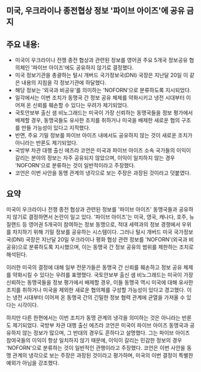 ## 미국, 우크라이나 종전협상 정보 '파이브 아이즈'에 공유 금지

## 주요 내용:
*   미국이 우크라이나 전쟁 종전 협상과 관련된 정보를 영어권 주요 5개국 정보공유 협의체인 '파이브 아이즈'에도 공유하지 않기로 결정했다.
*   미국 정보기관을 총괄하는 털시 개버드 국가정보국(DNI) 국장은 지난달 20일 이 같은 내용의 지침을 각 정보기관에 하달했다.
*   해당 정보는 '외국과 비공유'를 의미하는 'NOFORN'으로 분류하도록 지시되었다.
*   일각에서는 이번 조치가 동맹국 간 정보 공유 체제를 약화시키고 냉전 시대부터 이어져 온 신뢰를 훼손할 수 있다는 우려가 제기되었다.
*   국토안보부 출신 샘 비노그래드는 미국이 가장 신뢰하는 동맹국들을 정보 평가에서 배제할 경우, 동맹국들도 유사한 조치를 취하거나 미국을 배제한 새로운 협의 구조를 만들 가능성이 있다고 지적했다.
*   반면, 주요 기밀 정보를 파이브 아이즈 내에서도 공유하지 않는 것이 새로운 조치가 아니라는 반론도 제기되었다.
*   국방부 차관 대행 출신 에즈라 코언은 미국과 파이브 아이즈 소속 국가들의 이익이 갈리는 분야의 정보는 자주 공유되지 않았으며, 이익이 일치하지 않는 경우 'NOFORN'으로 분류하는 것이 일반적이라고 주장했다.
*   코언은 이번 사안을 동맹 관계의 냉각으로 보는 주장은 과장된 것이라고 덧붙였다.

## 요약
미국이 우크라이나 전쟁 종전 협상과 관련된 정보를 '파이브 아이즈' 동맹국들과 공유하지 않기로 결정하면서 논란이 일고 있다. '파이브 아이즈'는 미국, 영국, 캐나다, 호주, 뉴질랜드 등 영어권 5개국이 참여하는 정보 동맹으로, 적대 세력과의 정보 경쟁에서 우위를 차지하기 위해 기밀 정보를 공유하는 시스템이다. 그러나 털시 개버드 미국 국가정보국(DNI) 국장은 지난달 20일 우크라이나 평화 협상 관련 정보를 'NOFORN'(외국과 비공유)으로 분류하도록 지시했으며, 이는 동맹국 간 정보 공유의 범위를 제한하는 조치로 해석된다.

이러한 미국의 결정에 대해 일부 전문가들은 동맹국 간 신뢰를 훼손하고 정보 공유 체제를 약화시킬 수 있다는 우려를 표명했다. 국토안보부 출신 샘 비노그래드는 미국이 가장 신뢰하는 동맹국들을 정보 평가에서 배제할 경우, 이들 동맹국 역시 미국에 대해 유사한 조치를 취하거나 미국을 제외한 새로운 협의체를 구성할 가능성이 있다고 경고했다. 이는 냉전 시대부터 이어져 온 동맹국 간의 긴밀한 정보 협력 관계에 균열을 가져올 수 있다는 시각이다.

하지만 다른 한편에서는 이번 조치가 동맹 관계의 냉각을 의미하는 것은 아니라는 반론도 제기되었다. 국방부 차관 대행 출신 에즈라 코언은 미국이 파이브 아이즈 동맹국과 공유하지 않는 정보가 많으며, 그 반대의 경우도 흔하다고 설명했다. 그는 파이브 아이즈 참여국들의 이익이 항상 일치하지 않기 때문에, 이익이 갈리는 민감한 정보의 경우 'NOFORN'으로 분류하는 것이 일반적인 관행이라고 주장했다. 코언은 이번 사안을 동맹 관계의 냉각으로 보는 주장은 과장된 것이라고 평가하며, 미국의 이번 결정이 특별한 예외가 아님을 강조했다.